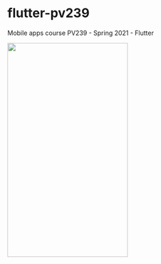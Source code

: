 # flutter-pv239
Mobile apps course PV239 - Spring 2021 - Flutter


<img src="https://user-images.githubusercontent.com/47076392/109962502-8f674280-7ceb-11eb-9c39-44c34b362396.png" width="270" height="480" />
